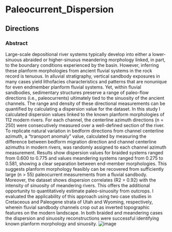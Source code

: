 # Paleocurrent_Dispersion

## Directions


### Abstract

Large-scale depositional river systems typically develop into either a lower-sinuous abraided or higher-sinuous meandering morphology linked, in part, to the boundary conditions experienced by the basin. However, inferring these planform morphologies from ancient fluvial systems in the rock record is tenuous. In alluvial stratigraphy, vertical sandbody exposures in many cases yield lithofacies characteristics and patterns that are nonunique for even endmember planform fluvial systems. Yet, within fluvial sandbodies, sedimentary structures preserve a range of paleo-flow directions (i.e., paleocurrents) ultimately tied to the sinuosity of the ancient channels. The range and density of these directional measurements can be quantified by calculating a dispersion value for the dataset. In this study I calculated dispersion values linked to the known planform morphologies of 112 modern rivers. For each channel, the centerline azimuth directions (n = 250) were consecutively measured over a well-defined section of the river. To replicate natural variation in bedform directions from channel centerline azimuth, a “transport anomaly” value, calculated by measuring the difference between bedform migration direction and channel centerline azimuths in modern rivers, was randomly assigned to each channel azimuth measurement. Results show dispersion values for braided systems ranged from 0.600 to 0.775 and values meandering systems ranged from 0.275 to 0.581, showing a clear separation between end-member morphologies. This suggests planform morphology feasibly can be recovered from sufficiently large (n > 55) paleocurrent measurements from a fluvial sandbody. Moreover, the dataset shows dispersion correlates (R2 = 0.92) with the intensity of sinuosity of meandering rivers. This offers the additional opportunity to quantitatively estimate paleo-sinuosity from outcrops. I evaluated the applicability of this approach using two case studies in Cretaceous and Paleogene strata of Utah and Wyoming, respectively, wherein fluvial sandbody channels crop out as inverted topographic features on the modern landscape. In both braided and meandering cases the dispersion and sinuosity reconstructions were successful identifying known planform morphology and sinuosity. ![image](https://github.com/TonySombrero/Paleocurrent_Dispersion/assets/77590615/5bfc815b-f132-4bb8-a765-d6de6f3ef751)

